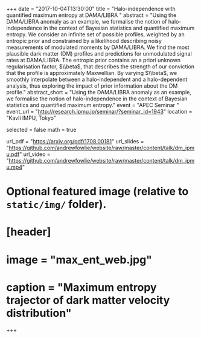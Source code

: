+++
date = "2017-10-04T13:30:00"
title = "Halo-independence with quantified maximum entropy at DAMA/LIBRA "
abstract = "Using the DAMA/LIBRA anomaly as an example, we formalise the notion of halo-independence in the context of Bayesian statistics and quantified maximum entropy. We consider an infinite set of possible profiles, weighted by an entropic prior and constrained by a likelihood describing noisy measurements of modulated moments by DAMA/LIBRA. We find the most plausible dark matter (DM) profiles and predictions for unmodulated signal rates at DAMA/LIBRA. The entropic prior contains an a priori unknown regularisation factor, $\\beta$, that describes the strength of our conviction that the profile is approximately Maxwellian. By varying $\\beta$, we smoothly interpolate between a halo-independent and a halo-dependent analysis, thus exploring the impact of prior information about the DM profile."
abstract_short = "Using the DAMA/LIBRA anomaly as an example, we formalise the notion of halo-independence in the context of Bayesian statistics and quantified maximum entropy."
event = "APEC Seminar "
event_url = "http://research.ipmu.jp/seminar/?seminar_id=1943"
location = "Kavli IMPU, Tokyo"

selected = false
math = true

url_pdf = "https://arxiv.org/pdf/1708.00181"
url_slides = "https://github.com/andrewfowlie/website/raw/master/content/talk/dm_ipmu.pdf"
url_video = "https://github.com/andrewfowlie/website/raw/master/content/talk/dm_ipmu.mp4"

# Optional featured image (relative to `static/img/` folder).
# [header]
# image = "max_ent_web.jpg"
# caption = "Maximum entropy trajector of dark matter velocity distribution"

+++
